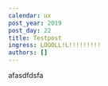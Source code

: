 ```yaml
---
calendar: ux
post_year: 2019
post_day: 22
title: Testpost
ingress: LOOOLL!L!!!!!!!!!
authors: []
---
```

afasdfdsfa

